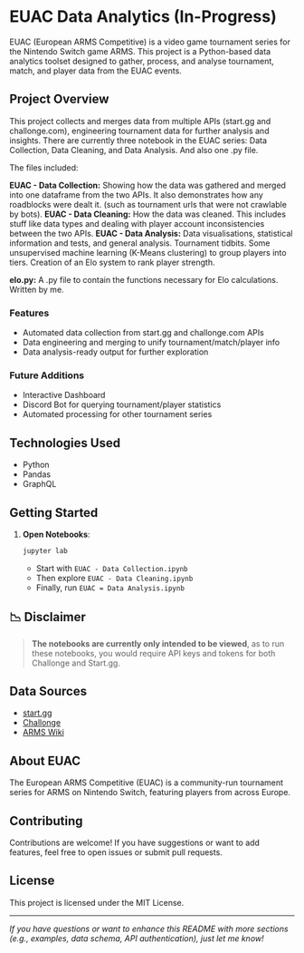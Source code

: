 # EUAC Data Analytics (In-Progress)

EUAC (European ARMS Competitive) is a video game tournament series for the Nintendo Switch game ARMS. This project is a Python-based data analytics toolset designed to gather, process, and analyse tournament, match, and player data from the EUAC events.

## Project Overview

This project collects and merges data from multiple APIs (start.gg and challonge.com), engineering tournament data for further analysis and insights.
There are currently three notebook in the EUAC series: Data Collection, Data Cleaning, and Data Analysis. And also one .py file.

The files included:

**EUAC - Data Collection:** Showing how the data was gathered and merged into one dataframe from the two APIs. It also demonstrates how any roadblocks were dealt it. (such as tournament urls that were not crawlable by bots).
**EUAC - Data Cleaning:** How the data was cleaned. This includes stuff like data types and dealing with player account inconsistencies between the two APIs. 
**EUAC - Data Analysis:** Data visualisations, statistical information and tests, and general analysis. Tournament tidbits. Some unsupervised machine learning (K-Means clustering) to group players into tiers. Creation of an Elo system to rank player strength.

**elo.py:** A .py file to contain the functions necessary for Elo calculations. Written by me.

### Features

- Automated data collection from start.gg and challonge.com APIs
- Data engineering and merging to unify tournament/match/player info
- Data analysis-ready output for further exploration

### Future Additions

- Interactive Dashboard
- Discord Bot for querying tournament/player statistics
- Automated processing for other tournament series

## Technologies Used

- Python
- Pandas
- GraphQL

## Getting Started

1. **Open Notebooks**:
    ```bash
    jupyter lab
    ```
    - Start with `EUAC - Data Collection.ipynb`
    - Then explore `EUAC - Data Cleaning.ipynb`
    - Finally, run `EUAC = Data Analysis.ipynb`
  
## 📉 Disclaimer

> **The notebooks are currently only intended to be viewed**, as to run these notebooks, you would require API keys and tokens for both Challonge and Start.gg.

## Data Sources

- [start.gg](https://start.gg)
- [Challonge](https://challonge.com)
- [ARMS Wiki](https://armswiki.org/wiki/EU_ARMS_Challenge)

## About EUAC

The European ARMS Competitive (EUAC) is a community-run tournament series for ARMS on Nintendo Switch, featuring players from across Europe.

## Contributing

Contributions are welcome! If you have suggestions or want to add features, feel free to open issues or submit pull requests.

## License

This project is licensed under the MIT License.

---

*If you have questions or want to enhance this README with more sections (e.g., examples, data schema, API authentication), just let me know!*
